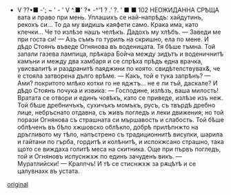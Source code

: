 ﻿* V ??•■	-'; ~ ' - ' V ^.■' ?* -^'1	? .' ?.	' ■ ■
102
НЕОЖИДАННА СРѢЩА
вата и право при мень. Уплашихъ се най-напрѣдъ: хайдутинъ, рекохъ си... То да му видишъ каяфети само. Крака има, като клечки... Че то излѣзе нашъ челѣкъ. Дадохъ му хлѣбъ.
— Заведи ме при госта си!
— Азъ съмъ го турилъ на скришно, ела по мене. И дѣдо Стоянъ въведе Огнянова въ воденицата.
Тя бѣше тъмна.
Той запали газева лампица, прѣкара Бойча между зидътъ и воденичнитѣ камъни и между два хамбаря и се спрѣха прѣдъ една врачка, увисвалитѣ и раздранитѣ паяджини по която. свидѣтелствувах&, че е стояла затворена дълго врѣме.
— Какъ, той е тука запрѣнъ?
— Ами? покритото млѣко котки го не яджтъ... не е ли тъй, даскале?
И дѣдо Стоянъ почука и извика:
— Господине, излѣзъ, ваша милость!
Вратата се отвори и единъ човѣкъ, като се приведе, излѣзе изъ неж. Той бѣше дребничъкъ, сухичъкъ момъкъ, русъ, съ твърдѣ дребно лице, небръснато отдавна, съ живъ погледъ и леки движения; но той порази Огнянова съ страшната си мършавость и слабость. Той бѣше облѣченъ въ бѣло хжшовско облѣкло, добрѣ прилѣпнжто на дръгливото му тѣло, напъстрено съ традиционнитѣ висулки, шарила и гайтани по гърба, гордитѣ и колѣнитѣ, и испокжсано страшно, така щото се виждаха голитѣ меса на скитника.
Още при първъ погледъ, той и Огняновъ испуснжхж по единъ зачуденъ викъ.
— Муратлийски!
— Кралпчъ!
И тѣ се стиснжхж за рѫцѣтѣ и се цалувнахк въ устата.

[original](images/119.jpg)
